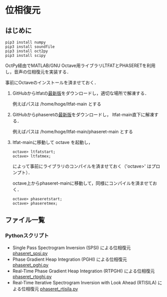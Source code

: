 # 位相復元

## はじめに

```
pip3 install numpy
pip3 install soundfile
pip3 install oct2py
pip3 install scipy
```

OctPy経由でMATLAB/GNU Octave用ライブラリLTFATとPHASERETを利用し，音声の位相復元を実装する．

事前にOctaveのインストールを済ませておく．

1. GitHubからltfatの[最新版](https://github.com/ltfat/ltfat)をダウンロードし，適切な場所で解凍する．

   例えばパスは /home/hoge/ltfat-main とする
   
2. GitHubからphaseretの[最新版](https://github.com/ltfat/phaseret)をダウンロードし， ltfat-main直下に解凍する．

   例えばパスは /home/hoge/ltfat-main/phaseret-main とする
   
3. ltfat-mainに移動して octave を起動し，

   ```
   octave> ltfatstart;
   octave> ltfatmex;
   ```
   によって事前にライブラリのコンパイルを済ませておく（'octave>' はプロンプト）．
   
   octave上からphaseret-mainに移動して，同様にコンパイルを済ませておく．

   ```
   octave> phaseretstart;
   octave> phaseretmex;
   ```

## ファイル一覧
### Pythonスクリプト
- Single Pass Spectrogram Inversion (SPSI) による位相復元 [phaseret_spsi.py](https://github.com/tam17aki/speech_process_exercise/blob/master/PhaseReconstruction/phaseret_spsi.py)
- Phase Gradient Heap Integration (PGHI) による位相復元 [phaseret_pghi.py](https://github.com/tam17aki/speech_process_exercise/blob/master/PhaseReconstruction/phaseret_pghi.py)
- Real-Time Phase Gradient Heap Integration (RTPGHI) による位相復元 [phaseret_rtpghi.py](https://github.com/tam17aki/speech_process_exercise/blob/master/PhaseReconstruction/phaseret_rtpghi.py)
- Real-Time Iterative Spectrogram Inversion with Look Ahead (RTISILA) による位相復元 [phaseret_rtisila.py](https://github.com/tam17aki/speech_process_exercise/blob/master/PhaseReconstruction/phaseret_rtisila.py)
